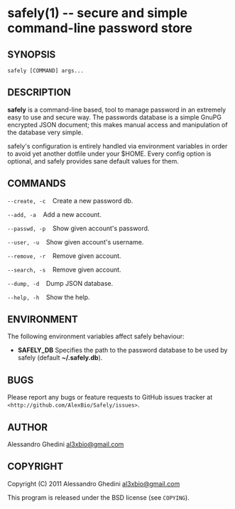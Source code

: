 safely(1) -- secure and simple command-line password store
==========================================================

## SYNOPSIS

`safely [COMMAND] args...`

## DESCRIPTION

**safely** is a command-line based, tool to manage password in an extremely
easy to use and secure way. The passwords database is a simple GnuPG encrypted
JSON document; this makes manual access and manipulation of the database very
simple.

safely's configuration is entirely handled via environment variables in order
to avoid yet another dotfile under your $HOME. Every config option is optional,
and safely provides sane default values for them.

## COMMANDS ##

`--create, -c`
&nbsp;&nbsp;&nbsp;Create a new password db.

`--add, -a`
&nbsp;&nbsp;&nbsp;Add a new account.

`--passwd, -p`
&nbsp;&nbsp;&nbsp;Show given account's password.

`--user, -u`
&nbsp;&nbsp;&nbsp;Show given account's username.

`--remove, -r`
&nbsp;&nbsp;&nbsp;Remove given account.

`--search, -s`
&nbsp;&nbsp;&nbsp;Remove given account.

`--dump, -d`
&nbsp;&nbsp;&nbsp;Dump JSON database.

`--help, -h`
&nbsp;&nbsp;&nbsp;Show the help.

## ENVIRONMENT ##

The following environment variables affect safely behaviour:

 * **SAFELY_DB** Specifies the path to the password database to be used by
   safely (default **~/.safely.db**).

## BUGS ##

Please report any bugs or feature requests to GitHub issues tracker at
`<http://github.com/AlexBio/Safely/issues>`.

## AUTHOR ##

Alessandro Ghedini <al3xbio@gmail.com>

## COPYRIGHT ##

Copyright (C) 2011 Alessandro Ghedini <al3xbio@gmail.com>

This program is released under the BSD license (see `COPYING`).
